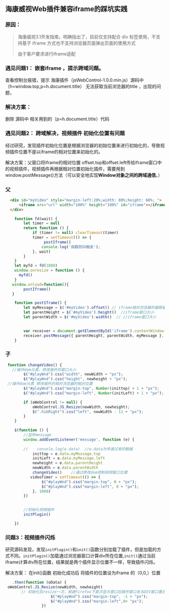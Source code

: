

## 海康威视Web插件兼容iframe的踩坑实践

###  原因：
> 海康威视3.1开发指南，明确指出了，目前仅支持配合 div 标签使用，不支持基于 iframe 方式也不支持浏览器页面弹出页面的使用方式 
>
> 由于客户要求进行iframe适配



### 遇见问题1： 嵌套iframe ，提示跨域问题。

查看控制台报错，提示 海康插件（jsWebControl-1.0.0.min.js）源码中（h=window.top,p=h.document.title） 无法获取当前浏览器的title ，出现的问题，

### 解决方案：

  删除  源码中 相关用到的（p=h.document.title）代码  



### 遇见问题2： 跨域解决，视频插件 初始化位置有问题

经过研究，发现插件初始化位置是根据浏览器的初始位置来进行初始化的，导致视频插件位置不是以iframe的相对位置来初始化的。

解决方案：父窗口将iframe的相对位置 offset.top和offset.left传给iframe窗口中的视频插件，视频插件再根据相对位置初始化插件，需要用到window.postMessage()方法（可以安全地实现**Window对象之间的跨域通信**。）

### 父

```html
  <div id="myVideo" style="margin-left:20%;width: 80%;height: 60%; ">
      <iframe src="url" width="100%" height="100%" id="iframe"></iframe>
  </div>
```

```js
    function fd(wait) {
        let timer = null
        return function () {
            if (timer != null) clearTimeout(timer)
            timer = setTimeout(() => {
                 postIframe()
                console.log('函数防抖触发');
            }, wait)
        }
    }
    let myfd = fd(1000)
    window.onresize = function () {      
      myfd()
    }
   window.onload=function(){
        postIframe()
   }

    function postIframe() {
        let myMessage = $('#myVideo').offset() // iframe相对浏览器的偏移量 top 和left
        let parentHeight = $('#myVideo').height()  //iframe窗口大小
        let parentWidth = $('#myVideo').width()  // //iframe窗口大小

      
        var receiver = document.getElementById('iframe').contentWindow;
        receiver.postMessage({ parentHeight, parentWidth, myMessage }, '*');
    }
```

### 子

```js
 function changeVideo() {
   //操作dom元素，修改插件的窗口大小
        $("#playWnd").css("width", newWidth + "px");
        $("#playWnd").css("height", newheight + "px");
 //操作dom元素 修改插件的相对浏览器的相对位置
        $("#playWnd").css("margin-top", Number(inittop) + 1 + "px");
        $("#playWnd").css("margin-left", Number(initLeft) + 1 + "px");

        if (oWebControl != null) {
            oWebControl.JS_Resize(newWidth, newheight);
            $(".hikRight").css("left", newWidth - 11 + "px");     
        }
    }

```

```js
    $(function () {
        //监听message
        window.addEventListener('message', function (e) {
       
        //    console.log(e.data)  //e.data为传递过来的数据
            inittop = e.data.myMessage.top
            initLeft = e.data.myMessage.left
            newheight = e.data.parentHeight
            newWidth = e.data.parentWidth
            changeVideo()    //通过修改dom控制视频窗口位置
           videoTimer = setTimeout(() => {
                $("#playWnd").css("margin-top", 0 + "px");
                $("#playWnd").css("margin-left", 0 + "px"); 
            }, 1000)
        })
    

        //初始化视频插件
        initPlugin()

    })
```

### 问题3：视频插件闪烁

研究源码发现，发现`initPlugin()`和`init()`函数分别加载了插件，但是加载的方式不同。`initPlugin()`加载通过浏览器窗口计算div所在位置,`init()`通过当前iframe计算div所在位置，结果就是两个插件显示位置不一样，导致插件闪烁。

解决方案： 在init()函数 初始化成功后 将插件的位置设为iframe 的（0,0,）位置

```js
   .then(function (oData) {
 oWebControl.JS_Resize(newWidth, newheight) 
       // 初始化后resize一次，规避firefox下首次显示窗口后插件窗口未与DIV窗口重合问题
                    $("#playWnd").css("margin-top", -1 + "px");
                    $("#playWnd").css("margin-left",0+ "px");
                })
```

